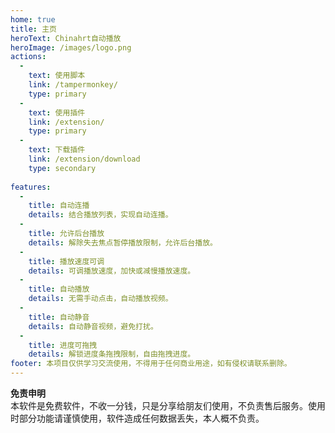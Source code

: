 ```yaml
---
home: true
title: 主页
heroText: Chinahrt自动播放
heroImage: /images/logo.png
actions:
  -
    text: 使用脚本
    link: /tampermonkey/
    type: primary
  -
    text: 使用插件
    link: /extension/
    type: primary
  - 
    text: 下载插件
    link: /extension/download
    type: secondary
    
features:
  -
    title: 自动连播
    details: 结合播放列表，实现自动连播。
  -
    title: 允许后台播放
    details: 解除失去焦点暂停播放限制，允许后台播放。
  -
    title: 播放速度可调
    details: 可调播放速度，加快或减慢播放速度。
  -
    title: 自动播放
    details: 无需手动点击，自动播放视频。
  -
    title: 自动静音
    details: 自动静音视频，避免打扰。
  -
    title: 进度可拖拽
    details: 解锁进度条拖拽限制，自由拖拽进度。
footer: 本项目仅供学习交流使用，不得用于任何商业用途，如有侵权请联系删除。
---
```

**免责申明**  
本软件是免费软件，不收一分钱，只是分享给朋友们使用，不负责售后服务。使用时部分功能请谨慎使用，软件造成任何数据丢失，本人概不负责。